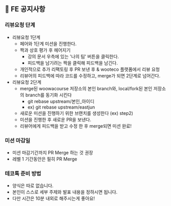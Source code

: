 ## 🎤 FE 공지사항

### 리뷰요청 단계
- 리뷰요청 1단계
  - 페어와 1단계 미션을 진행한다.
  - 짝과 상호 평가 후 헤어지기
    - 강의 문서 우측에 있는 '나의 팀' 버튼을 클릭한다.
    - 피드백을 남기려는 짝을 클릭해 피드백을 남긴다.
  - 개인적으로 추가 리팩토링 후 PR 보낸 후 & wooteco 플랫폼에서 리뷰 요청
  - 리뷰어의 피드백에 따라 코드를 수정하고, merge가 되면 2단계로 넘어간다.
- 리뷰요청 2단계
  - merge된 woowacourse 저장소의 본인 branch와, local/fork된 본인 저장소의 branch를 동기화 시킨다
    - git rebase upstream/본인_아이디
    - ex) git rebase upstream/eastjun
  - 새로운 미션을 진행하기 위한 브랜치를 생성한다 (ex) step2)
  - 미션을 진행한 후 새로운 PR을 보낸다.
  - 리뷰어에게 피드백을 받고 수정 한 후 merge되면 미션 완료!

### 미션 마감일
- 미션 마감기간까지 PR Merge 하는 것 권장
- 레벨 1 기간동안은 필히 PR Merge

### 테코톡 준비 방법
- 양식은 따로 없습니다.
- 본인이 스스로 세부 주제와 발표 내용을 정하시면 됩니다. 
- 다만 시간은 10분 내외로 해주시는게 좋아요!
